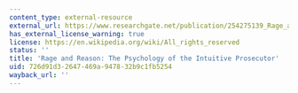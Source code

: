 ```yaml
---
content_type: external-resource
external_url: https://www.researchgate.net/publication/254275139_Rage_and_reason_The_psychology_of_the_intuitive_prosecutor
has_external_license_warning: true
license: https://en.wikipedia.org/wiki/All_rights_reserved
status: ''
title: 'Rage and Reason: The Psychology of the Intuitive Prosecutor'
uid: 726d91d3-2647-469a-9478-32b9c1fb5254
wayback_url: ''
---
```

